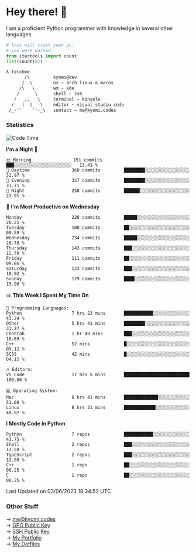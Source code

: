 # Hey there! 👋

I am a proficient Python programmer with knowledge in several other languages.

```py
# this will crash your pc.
# you were warned.
from itertools import count
list(count(0))
```

```txt
λ fetchme
       /\         kyomi@dev
      /  \        os ~ arch linux & macos
     /\   \       wm ~ kde
    /      \      shell ~ zsh
   /   ,,   \     terminal ~ konsole
  /   |  |  -\    editor ~ visual studio code
 /_-''    ''-_\   contact ~ me@kyomi.codes
```

### Statistics
<!--START_SECTION:waka-->
![Code Time](http://img.shields.io/badge/Code%20Time-134%20hrs%2034%20mins-blue)

**I'm a Night 🦉** 

```text
🌞 Morning                151 commits         ███░░░░░░░░░░░░░░░░░░░░░░   13.41 % 
🌆 Daytime                360 commits         ████████░░░░░░░░░░░░░░░░░   31.97 % 
🌃 Evening                357 commits         ████████░░░░░░░░░░░░░░░░░   31.71 % 
🌙 Night                  258 commits         ██████░░░░░░░░░░░░░░░░░░░   22.91 % 
```
📅 **I'm Most Productive on Wednesday** 

```text
Monday                   228 commits         █████░░░░░░░░░░░░░░░░░░░░   20.25 % 
Tuesday                  108 commits         ██░░░░░░░░░░░░░░░░░░░░░░░   09.59 % 
Wednesday                234 commits         █████░░░░░░░░░░░░░░░░░░░░   20.78 % 
Thursday                 143 commits         ███░░░░░░░░░░░░░░░░░░░░░░   12.70 % 
Friday                   111 commits         ██░░░░░░░░░░░░░░░░░░░░░░░   09.86 % 
Saturday                 123 commits         ███░░░░░░░░░░░░░░░░░░░░░░   10.92 % 
Sunday                   179 commits         ████░░░░░░░░░░░░░░░░░░░░░   15.90 % 
```


📊 **This Week I Spent My Time On** 

```text
💬 Programming Languages: 
Python                   7 hrs 23 mins       ███████████░░░░░░░░░░░░░░   43.24 % 
Other                    5 hrs 41 mins       ████████░░░░░░░░░░░░░░░░░   33.27 % 
Cheetah                  1 hr 49 mins        ███░░░░░░░░░░░░░░░░░░░░░░   10.69 % 
C++                      52 mins             █░░░░░░░░░░░░░░░░░░░░░░░░   05.12 % 
SCSS                     42 mins             █░░░░░░░░░░░░░░░░░░░░░░░░   04.15 % 

🔥 Editors: 
VS Code                  17 hrs 5 mins       █████████████████████████   100.00 % 

💻 Operating System: 
Mac                      8 hrs 43 mins       █████████████░░░░░░░░░░░░   51.08 % 
Linux                    8 hrs 21 mins       ████████████░░░░░░░░░░░░░   48.92 % 
```

**I Mostly Code in Python** 

```text
Python                   7 repos             ███████████░░░░░░░░░░░░░░   43.75 % 
Shell                    2 repos             ███░░░░░░░░░░░░░░░░░░░░░░   12.50 % 
TypeScript               2 repos             ███░░░░░░░░░░░░░░░░░░░░░░   12.50 % 
C++                      1 repo              ██░░░░░░░░░░░░░░░░░░░░░░░   06.25 % 
C                        1 repo              ██░░░░░░░░░░░░░░░░░░░░░░░   06.25 % 
```




 Last Updated on 03/06/2023 18:34:52 UTC
<!--END_SECTION:waka-->

### Other Stuff

→ [me@kyomi.codes](mailto:me@kyomi.codes)\
→ [GPG Public Key](https://github.com/bitterteriyaki.gpg)\
→ [SSH Public Key](https://github.com/bitterteriyaki.keys)\
→ [My Portfolio](https://kyomi.codes)\
→ [My Dotfiles](https://github.com/bitterteriyaki/dotfiles)
